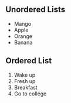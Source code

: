 <!DOCTYPE html>
<html lang="en">
<head>
    <meta charset="UTF-8">
    <meta name="viewport" content="width=device-width, initial-scale=1.0">
    <title>list samples</title>
</head>
<body>
    <h2>Unordered Lists</h2>
    <ul>
        <li>Mango</li>
        <li>Apple</li>
        <li>Orange</li>
        <li>Banana</li>
    </ul>
    <h2>Ordered List</h2>
    <ol>
        <li>Wake up</li>
        <li>Fresh up</li>
        <li>Breakfast</li>
        <li>Go to college</li>
    </ol>
</body>
</html>
